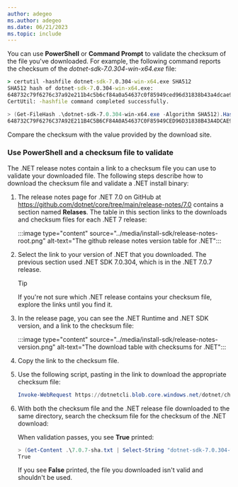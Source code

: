 ```yaml
---
author: adegeo
ms.author: adegeo
ms.date: 06/21/2023
ms.topic: include
---
```


You can use **PowerShell** or **Command Prompt** to validate the checksum of the file you've downloaded. For example, the following command reports the checksum of the _dotnet-sdk-7.0.304-win-x64.exe_ file:

```cmd
> certutil -hashfile dotnet-sdk-7.0.304-win-x64.exe SHA512
SHA512 hash of dotnet-sdk-7.0.304-win-x64.exe:
648732c79f6276c37a92e211b4c5b6cf84a0a54637c0f85949ced96d31838b43a4dcae905ef70bafbc9edd3542400746fb1e00c4c84679713e97219493a45938
CertUtil: -hashfile command completed successfully.
```

```powershell
> (Get-FileHash .\dotnet-sdk-7.0.304-win-x64.exe -Algorithm SHA512).Hash
648732C79F6276C37A92E211B4C5B6CF84A0A54637C0F85949CED96D31838B43A4DCAE905EF70BAFBC9EDD3542400746FB1E00C4C84679713E97219493A45938
```

Compare the checksum with the value provided by the download site.

### Use PowerShell and a checksum file to validate

The .NET release notes contain a link to a checksum file you can use to validate your downloaded file. The following steps describe how to download the checksum file and validate a .NET install binary:

01. The release notes page for .NET 7.0 on GitHub at <https://github.com/dotnet/core/tree/main/release-notes/7.0> contains a section named **Relases**. The table in this section links to the downloads and checksum files for each .NET 7 release:

    :::image type="content" source="../media/install-sdk/release-notes-root.png" alt-text="The github release notes version table for .NET":::

01. Select the link to your version of .NET that you downloaded. The previous section used .NET SDK 7.0.304, which is in the .NET 7.0.7 release.

    > [!TIP]
    > If you're not sure which .NET release contains your checksum file, explore the links until you find it.

01. In the release page, you can see the .NET Runtime and .NET SDK version, and a link to the checksum file:

    :::image type="content" source="../media/install-sdk/release-notes-version.png" alt-text="The download table with checksums for .NET":::

01. Copy the link to the checksum file.

01. Use the following script, pasting in the link to download the appropriate checksum file:

    ```powershell
    Invoke-WebRequest https://dotnetcli.blob.core.windows.net/dotnet/checksums/7.0.7-sha.txt -OutFile 7.0.7-sha.txt
    ```

01. With both the checksum file and the .NET release file downloaded to the same directory, search the checksum file for the checksum of the .NET download:

    When validation passes, you see **True** printed:

    ```powershell
    > (Get-Content .\7.0.7-sha.txt | Select-String "dotnet-sdk-7.0.304-win-x64.exe").Line -like (Get-FileHash .\dotnet-sdk-7.0.304-win-x64.exe -Algorithm SHA512).Hash + "*"
    True
    ```

    If you see **False** printed, the file you downloaded isn't valid and shouldn't be used.
